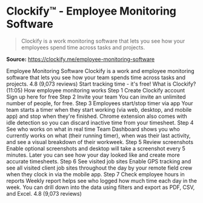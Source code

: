 # Clockify™ - Employee Monitoring Software

> Clockify is a work monitoring software that lets you see how your employees spend time across tasks and projects.

**Source:** https://clockify.me/employee-monitoring-software

Employee Monitoring Software
Clockify is a work and employee monitoring software that lets you see how your team spends time across tasks and projects.
4.8 (9,073 reviews)
Start tracking time - it's free!
What is Clockify? (11:05)
How employee monitoring works
Step 1
Create Clockify account
Sign up here for free
Step 2
Invite your team
You can invite an unlimited number of people, for free.
Step 3
Employees start/stop timer via app
Your team starts a timer when they start working (via web, desktop, and mobile app) and stop when they're finished. Chrome extension also comes with idle detection so you can discard inactive time from your timesheet.
Step 4
See who works on what in real time
Team Dashboard shows you who currently works on what (their running timer), when was their last activity, and see a visual breakdown of their workweek.
Step 5
Review screenshots
Enable optional screenshots and desktop will take a screenshot every 5 minutes. Later you can see how your day looked like and create more accurate timesheets.
Step 6
See visited job sites
Enable GPS tracking and see all visited client job sites throughout the day by your remote field crew when they clock in via the mobile app.
Step 7
Check employee hours in reports
Weekly report helps see who logged how much time each day in the week. You can drill down into the data using filters and export as PDF, CSV, and Excel.
4.8 (9,073 reviews)